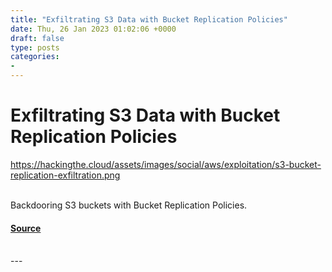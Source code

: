 ```yaml
---
title: "Exfiltrating S3 Data with Bucket Replication Policies"
date: Thu, 26 Jan 2023 01:02:06 +0000
draft: false
type: posts
categories: 
- 
---
```

# Exfiltrating S3 Data with Bucket Replication Policies
https://hackingthe.cloud/assets/images/social/aws/exploitation/s3-bucket-replication-exfiltration.png
<br/>

<br/>
Backdooring S3 buckets with Bucket Replication Policies.

#### [Source](https://hackingthe.cloud/aws/exploitation/s3-bucket-replication-exfiltration/)

<br/>
---
